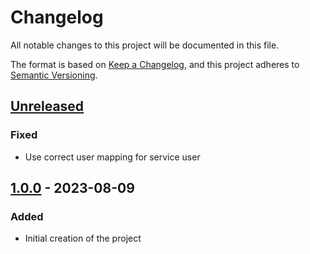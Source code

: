 # Changelog

All notable changes to this project will be documented in this file.

The format is based on [Keep a Changelog](https://keepachangelog.com/en/1.0.0/),
and this project adheres to [Semantic Versioning](https://semver.org/spec/v2.0.0.html).

## [Unreleased]

### Fixed

- Use correct user mapping for service user

## [1.0.0] - 2023-08-09

### Added

- Initial creation of the project

[Unreleased]: https://github.com/orbinson/aem-dictionary-translator/compare/1.0.0...HEAD

[1.0.0]: https://github.com/orbinson/aem-dictionary-translator/compare/aef9658ce0967039de44f69228c16744d45e2764...1.0.0

